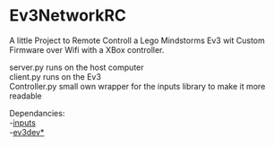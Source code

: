 # Ev3NetworkRC  
  
A little Project to Remote Controll a Lego Mindstorms Ev3 wit Custom Firmware over Wifi with a XBox controller.  
  
server.py runs on the host computer  
client.py runs on the Ev3  
Controller.py small own wrapper for the inputs library to make it more readable  
  
Dependancies:  
  -[inputs](https://pypi.org/project/inputs/)  
  -[ev3dev*](https://pypi.org/project/python-ev3dev2/)  
